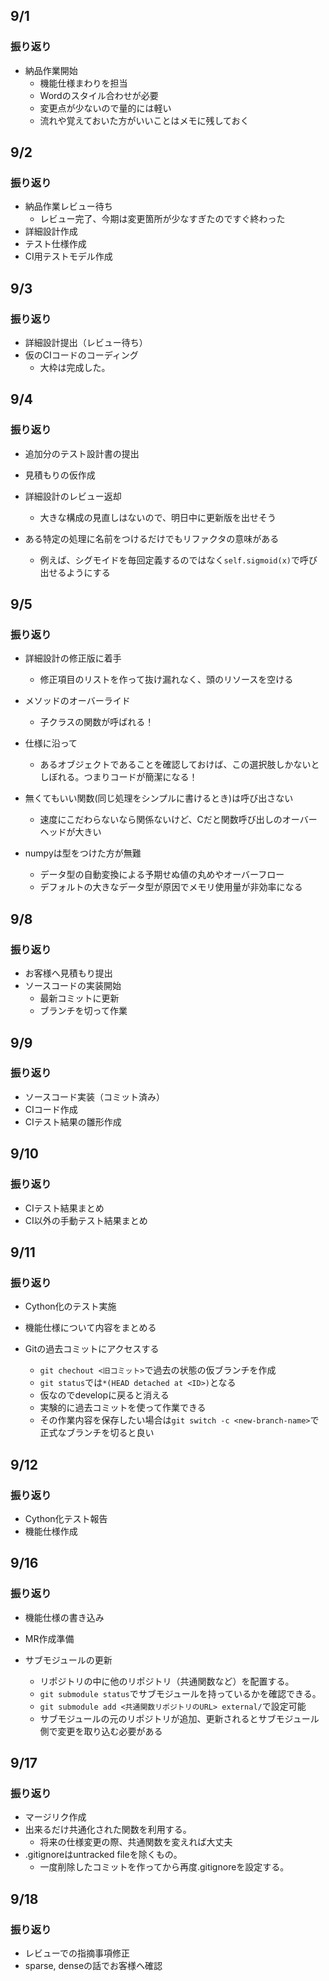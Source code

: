 
## 9/1

### 振り返り

- 納品作業開始
  - 機能仕様まわりを担当
  - Wordのスタイル合わせが必要
  - 変更点が少ないので量的には軽い
  - 流れや覚えておいた方がいいことはメモに残しておく


## 9/2

### 振り返り

- 納品作業レビュー待ち
  - レビュー完了、今期は変更箇所が少なすぎたのですぐ終わった
- 詳細設計作成
- テスト仕様作成
- CI用テストモデル作成

## 9/3

### 振り返り

- 詳細設計提出（レビュー待ち）
- 仮のCIコードのコーディング
  - 大枠は完成した。

## 9/4

### 振り返り
- 追加分のテスト設計書の提出
- 見積もりの仮作成
- 詳細設計のレビュー返却
  - 大きな構成の見直しはないので、明日中に更新版を出せそう

- ある特定の処理に名前をつけるだけでもリファクタの意味がある
  - 例えば、シグモイドを毎回定義するのではなく`self.sigmoid(x)`で呼び出せるようにする


## 9/5

### 振り返り

- 詳細設計の修正版に着手
  - 修正項目のリストを作って抜け漏れなく、頭のリソースを空ける

- メソッドのオーバーライド
  - 子クラスの関数が呼ばれる！

- 仕様に沿って
  - あるオブジェクトであることを確認しておけば、この選択肢しかないとしぼれる。つまりコードが簡潔になる！
 
- 無くてもいい関数(同じ処理をシンプルに書けるとき)は呼び出さない
  - 速度にこだわらないなら関係ないけど、Cだと関数呼び出しのオーバーヘッドが大きい

- numpyは型をつけた方が無難
  - データ型の自動変換による予期せぬ値の丸めやオーバーフロー
  - デフォルトの大きなデータ型が原因でメモリ使用量が非効率になる

## 9/8

### 振り返り

- お客様へ見積もり提出
- ソースコードの実装開始
  - 最新コミットに更新
  - ブランチを切って作業

## 9/9

### 振り返り

- ソースコード実装（コミット済み）
- CIコード作成
- CIテスト結果の雛形作成


## 9/10

### 振り返り

- CIテスト結果まとめ
- CI以外の手動テスト結果まとめ


## 9/11

### 振り返り

- Cython化のテスト実施
- 機能仕様について内容をまとめる

- Gitの過去コミットにアクセスする
  - `git chechout <旧コミット>`で過去の状態の仮ブランチを作成
  - `git status`では`*(HEAD detached at <ID>)`となる
  - 仮なのでdevelopに戻ると消える
  - 実験的に過去コミットを使って作業できる
  - その作業内容を保存したい場合は`git switch -c <new-branch-name>`で正式なブランチを切ると良い

## 9/12

### 振り返り

- Cython化テスト報告
- 機能仕様作成

## 9/16

### 振り返り

- 機能仕様の書き込み
- MR作成準備

- サブモジュールの更新
  - リポジトリの中に他のリポジトリ（共通関数など）を配置する。
  - `git submodule status`でサブモジュールを持っているかを確認できる。
  - `git submodule add <共通関数リポジトリのURL> external/`で設定可能
  - サブモジュールの元のリポジトリが追加、更新されるとサブモジュール側で変更を取り込む必要がある

## 9/17

### 振り返り

- マージリク作成
- 出来るだけ共通化された関数を利用する。
  - 将来の仕様変更の際、共通関数を変えれば大丈夫
- .gitignoreはuntracked fileを除くもの。
  - 一度削除したコミットを作ってから再度.gitignoreを設定する。

## 9/18

### 振り返り

- レビューでの指摘事項修正
- sparse, denseの話でお客様へ確認